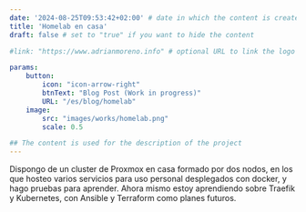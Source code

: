 ```yaml
---
date: '2024-08-25T09:53:42+02:00' # date in which the content is created - defaults to "today"
title: 'Homelab en casa'
draft: false # set to "true" if you want to hide the content 

#link: "https://www.adrianmoreno.info" # optional URL to link the logo to

params:
    button:
        icon: "icon-arrow-right"
        btnText: "Blog Post (Work in progress)"
        URL: "/es/blog/homelab"
    image:
        src: "images/works/homelab.png"
        scale: 0.5

## The content is used for the description of the project
---
```


Dispongo de un cluster de Proxmox en casa formado por dos nodos, en los que hosteo varios servicios para uso personal desplegados con docker, y hago pruebas para aprender. Ahora mismo estoy aprendiendo sobre Traefik y Kubernetes, con Ansible y Terraform como planes futuros.
